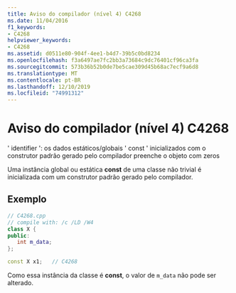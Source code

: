 ```yaml
---
title: Aviso do compilador (nível 4) C4268
ms.date: 11/04/2016
f1_keywords:
- C4268
helpviewer_keywords:
- C4268
ms.assetid: d0511e80-904f-4ee1-b4d7-39b5c0bd8234
ms.openlocfilehash: f3a6497ae7fc2bb3a73684c9dc76401cf96ca3fa
ms.sourcegitcommit: 573b36b52b0de7be5cae309d45b68ac7ecf9a6d8
ms.translationtype: MT
ms.contentlocale: pt-BR
ms.lasthandoff: 12/10/2019
ms.locfileid: "74991312"
---
```

# <a name="compiler-warning-level-4-c4268"></a>Aviso do compilador (nível 4) C4268

' identifier ': os dados estáticos/globais ' const ' inicializados com o construtor padrão gerado pelo compilador preenche o objeto com zeros

Uma instância global ou estática **const** de uma classe não trivial é inicializada com um construtor padrão gerado pelo compilador.

## <a name="example"></a>Exemplo

```cpp
// C4268.cpp
// compile with: /c /LD /W4
class X {
public:
   int m_data;
};

const X x1;   // C4268
```

Como essa instância da classe é **const**, o valor de `m_data` não pode ser alterado.
